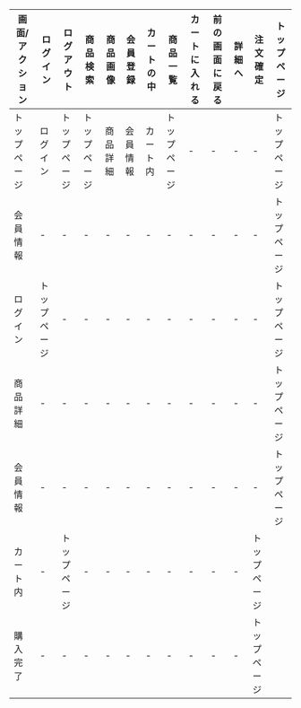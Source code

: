 |画面/アクション|ログイン|ログアウト|商品検索|商品画像|会員登録|カートの中|商品一覧|カートに入れる|前の画面に戻る|詳細へ|注文確定|トップページ|
|-------------|---------------|-------------|------------|-----------|------------|--------------|------------|---------------|-------------|----------|------------|--------------|
|トップページ     |ログイン      |トップページ         |トップページ    |商品詳細|会員情報|カート内|トップページ    |-     |-     | -   |-      |トップページ|
|会員情報       |-          |-       |-        |-       |-       |-      |-              |-      |-      |-      |-       |トップページ|
|ログイン       |トップページ|-          |-          |-       |-       |-      |-              |-      |-      |-      |-      |トップページ|
|商品詳細       |-          |-           |-          |-       |-       |-      |-              |-      |-      |-      |-     |トップページ|
|会員情報       |-          |-          |-       |-       |-       |-      |-             |-       |-      |-      |-     |トップページ|
|カート内       |-           |トップページ   |-         |-        |-        |-      |-            |-       |-      |-      |トップページ|
|購入完了       |-           |-           |-           |-        |-        |-       |-           |-       |-      |-      |トップページ|
